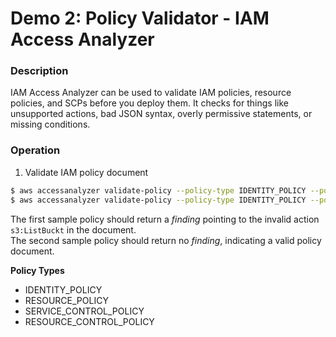 # Demo 2: Policy Validator - IAM Access Analyzer

### Description

IAM Access Analyzer can be used to validate IAM policies, resource policies, and SCPs before you deploy them. It checks for things like unsupported actions, bad JSON syntax, overly permissive statements, or missing conditions.

### Operation

1. Validate IAM policy document

```bash
$ aws accessanalyzer validate-policy --policy-type IDENTITY_POLICY --policy-document file://sample-policy-1.json
$ aws accessanalyzer validate-policy --policy-type IDENTITY_POLICY --policy-document file://sample-policy-2.json
```

The first sample policy should return a _finding_ pointing to the invalid action `s3:ListBuckt` in the document.  
The second sample policy should return no _finding_, indicating a valid policy document.

**Policy Types**

- IDENTITY_POLICY
- RESOURCE_POLICY
- SERVICE_CONTROL_POLICY
- RESOURCE_CONTROL_POLICY
